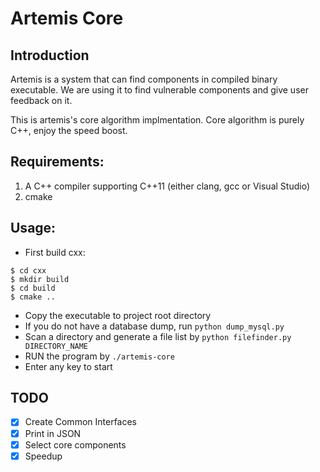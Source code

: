 # Artemis Core

## Introduction
Artemis is a system that can find components in compiled binary executable. We are using it to find vulnerable components and give user feedback on it.


This is artemis's core algorithm implmentation.
Core algorithm is purely C++, enjoy the speed boost.
## Requirements:
 1. A C++ compiler supporting C++11 (either clang, gcc or Visual Studio)
 2. cmake

## Usage:

- First build cxx:
 ```
 $ cd cxx
 $ mkdir build
 $ cd build
 $ cmake ..
 ```
- Copy the executable to project root directory
- If you do not have a database dump, run `python dump_mysql.py`
- Scan a directory and generate a file list by `python filefinder.py DIRECTORY_NAME`
- RUN the program by `./artemis-core`
- Enter any key to start

## TODO

- [X] Create Common Interfaces
- [X] Print in JSON
- [X] Select core components
- [X] Speedup
